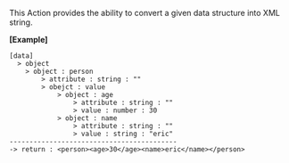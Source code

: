 This Action provides the ability to convert a given data structure into XML string.
<br/>

**[Example]**
```
[data]
  > object
    > object : person
        > attribute : string : ""
        > obejct : value
            > object : age
                > attribute : string : ""
                > value : number : 30
            > object : name
                > attribute : string : ""
                > value : string : "eric"
------------------------------------------
-> return : <person><age>30</age><name>eric</name></person>
```
